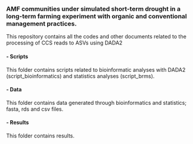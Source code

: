 ### AMF communities under simulated short-term drought in a long-term farming experiment with organic and conventional management practices.
This repository contains all the codes and other documents related to the processing of CCS reads to ASVs using DADA2

#### - Scripts
This folder contains scripts related to bioinformatic analyses with DADA2 (script_bioinformatics) and statistics analyses (script_brms). 
#### - Data
This folder contains data generated through bioinformatics and statistics; fasta, rds and csv files.
#### - Results
This folder contains results.
